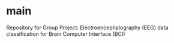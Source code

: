 # main
Repository for Group Project:  Electroencephalography (EEG) data classification for Brain Computer Interface (BCI)
